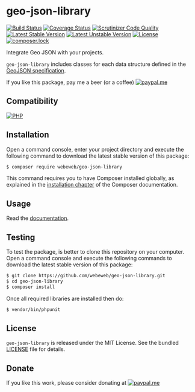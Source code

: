 geo-json-library
================

[![Build Status](https://img.shields.io/travis/com/webeweb/geo-json-library/master.svg?style=flat-square)](https://travis-ci.com/webeweb/geo-json-library)
[![Coverage Status](https://img.shields.io/coveralls/webeweb/geo-json-library/master.svg?style=flat-square)](https://coveralls.io/github/webeweb/geo-json-library?branch=master)
[![Scrutinizer Code Quality](https://img.shields.io/scrutinizer/quality/g/webeweb/geo-json-library/master.svg?style=flat-square)](https://scrutinizer-ci.com/g/webeweb/geo-json-library/?branch=master)
[![Latest Stable Version](https://img.shields.io/packagist/v/webeweb/geo-json-library.svg?style=flat-square)](https://packagist.org/packages/webeweb/geo-json-library)
[![Latest Unstable Version](https://img.shields.io/packagist/vpre/webeweb/geo-json-library.svg?style=flat-square)](https://packagist.org/packages/webeweb/geo-json-library)
[![License](https://img.shields.io/packagist/l/webeweb/geo-json-library.svg?style=flat-square)](https://packagist.org/packages/webeweb/geo-json-library)
[![composer.lock](https://img.shields.io/badge/.lock-uncommited-important.svg?style=flat-square)](https://packagist.org/packages/webeweb/geo-json-library)

Integrate Geo JSON with your projects.

`geo-json-library` includes classes for each data structure defined in the
[GeoJSON specification](https://github.com/webeweb/geo-json-library/blob/master/doc/RFC7946.pdf).

If you like this package, pay me a beer (or a coffee)
[![paypal.me](https://img.shields.io/badge/paypal.me-webeweb-0070ba.svg?style=flat-square&logo=paypal)](https://www.paypal.me/webeweb)

## Compatibility

[![PHP](https://img.shields.io/packagist/php-v/webeweb/geo-json-library.svg?style=flat-square)](http://php.net)

## Installation

Open a command console, enter your project directory and execute the following
command to download the latest stable version of this package:

```bash
$ composer require webeweb/geo-json-library
```

This command requires you to have Composer installed globally, as explained in
the [installation chapter](https://getcomposer.org/doc/00-intro.md) of the
Composer documentation.

## Usage

Read the [documentation](doc/index.md).

## Testing

To test the package, is better to clone this repository on your computer.
Open a command console and execute the following commands to download the latest
stable version of this package:

```bash
$ git clone https://github.com/webeweb/geo-json-library.git
$ cd geo-json-library
$ composer install
```

Once all required libraries are installed then do:

```bash
$ vendor/bin/phpunit
```

## License

`geo-json-library` is released under the MIT License. See the bundled [LICENSE](LICENSE)
file for details.

## Donate

If you like this work, please consider donating at
[![paypal.me](https://img.shields.io/badge/paypal.me-webeweb-0070ba.svg?style=flat-square&logo=paypal)](https://www.paypal.me/webeweb)
